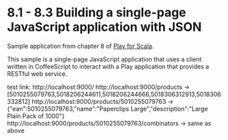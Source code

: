 # 8.1 - 8.3 Building a single-page JavaScript application with JSON

Sample application from chapter 8 of [Play for Scala](http://bit.ly/playscala).

This sample is a single-page JavaScript application that uses a client written in CoffeeScript to interact with a Play application that provides a RESTful web service.

test link:
http://localhost:9000/
http://localhost:9000/products
-> [5010255079763,5018206244611,5018206244666,5018306312913,5018306332812]
http://localhost:9000/products/5010255079763
-> {"ean":5010255079763,"name":"Paperclips Large","description":"Large Plain Pack of 1000"}
http://localhost:9000/products/5010255079763/combinators
-> same as above
